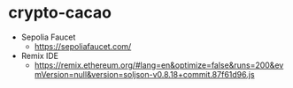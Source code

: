 # crypto-cacao

- Sepolia Faucet
  - https://sepoliafaucet.com/
- Remix IDE
  - https://remix.ethereum.org/#lang=en&optimize=false&runs=200&evmVersion=null&version=soljson-v0.8.18+commit.87f61d96.js
